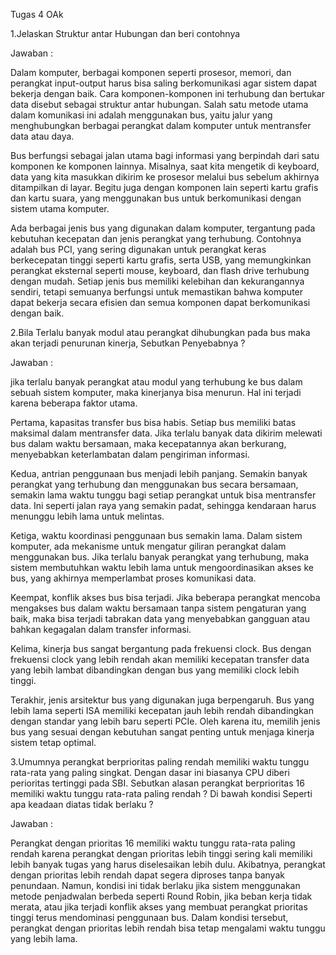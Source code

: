 Tugas  4   OAk

1.Jelaskan Struktur antar Hubungan dan beri contohnya

Jawaban  :

Dalam komputer, berbagai komponen seperti prosesor, memori, dan perangkat input-output harus bisa saling berkomunikasi agar sistem dapat bekerja dengan baik. Cara komponen-komponen ini terhubung dan bertukar data disebut sebagai struktur antar hubungan. Salah satu metode utama dalam komunikasi ini adalah menggunakan bus, yaitu jalur yang menghubungkan berbagai perangkat dalam komputer untuk mentransfer data atau daya.

Bus berfungsi sebagai jalan utama bagi informasi yang berpindah dari satu komponen ke komponen lainnya. Misalnya, saat kita mengetik di keyboard, data yang kita masukkan dikirim ke prosesor melalui bus sebelum akhirnya ditampilkan di layar. Begitu juga dengan komponen lain seperti kartu grafis dan kartu suara, yang menggunakan bus untuk berkomunikasi dengan sistem utama komputer.

Ada berbagai jenis bus yang digunakan dalam komputer, tergantung pada kebutuhan kecepatan dan jenis perangkat yang terhubung. Contohnya adalah bus PCI, yang sering digunakan untuk perangkat keras berkecepatan tinggi seperti kartu grafis, serta USB, yang memungkinkan perangkat eksternal seperti mouse, keyboard, dan flash drive terhubung dengan mudah. Setiap jenis bus memiliki kelebihan dan kekurangannya sendiri, tetapi semuanya berfungsi untuk memastikan bahwa komputer dapat bekerja secara efisien dan semua komponen dapat berkomunikasi dengan baik.

2.Bila Terlalu banyak modul atau perangkat dihubungkan pada bus maka akan terjadi penurunan kinerja, Sebutkan Penyebabnya ?

Jawaban  :

jika terlalu banyak perangkat atau modul yang terhubung ke bus dalam sebuah sistem komputer, maka kinerjanya bisa menurun. Hal ini terjadi karena beberapa faktor utama.

Pertama, kapasitas transfer bus bisa habis. Setiap bus memiliki batas maksimal dalam mentransfer data. Jika terlalu banyak data dikirim melewati bus dalam waktu bersamaan, maka kecepatannya akan berkurang, menyebabkan keterlambatan dalam pengiriman informasi.

Kedua, antrian penggunaan bus menjadi lebih panjang. Semakin banyak perangkat yang terhubung dan menggunakan bus secara bersamaan, semakin lama waktu tunggu bagi setiap perangkat untuk bisa mentransfer data. Ini seperti jalan raya yang semakin padat, sehingga kendaraan harus menunggu lebih lama untuk melintas.

Ketiga, waktu koordinasi penggunaan bus semakin lama. Dalam sistem komputer, ada mekanisme untuk mengatur giliran perangkat dalam menggunakan bus. Jika terlalu banyak perangkat yang terhubung, maka sistem membutuhkan waktu lebih lama untuk mengoordinasikan akses ke bus, yang akhirnya memperlambat proses komunikasi data.

Keempat, konflik akses bus bisa terjadi. Jika beberapa perangkat mencoba mengakses bus dalam waktu bersamaan tanpa sistem pengaturan yang baik, maka bisa terjadi tabrakan data yang menyebabkan gangguan atau bahkan kegagalan dalam transfer informasi.

Kelima, kinerja bus sangat bergantung pada frekuensi clock. Bus dengan frekuensi clock yang lebih rendah akan memiliki kecepatan transfer data yang lebih lambat dibandingkan dengan bus yang memiliki clock lebih tinggi.

Terakhir, jenis arsitektur bus yang digunakan juga berpengaruh. Bus yang lebih lama seperti ISA memiliki kecepatan jauh lebih rendah dibandingkan dengan standar yang lebih baru seperti PCIe. Oleh karena itu, memilih jenis bus yang sesuai dengan kebutuhan sangat penting untuk menjaga kinerja sistem tetap optimal.
   

3.Umumnya perangkat berprioritas paling rendah memiliki waktu tunggu rata-rata yang paling singkat. Dengan dasar ini biasanya CPU diberi perioritas tertinggi pada SBI. Sebutkan alasan perangkat berprioritas 16 memiliki waktu tunggu rata-rata paling rendah ? Di bawah      kondisi Seperti apa keadaan diatas tidak berlaku ?

Jawaban  :

Perangkat dengan prioritas 16 memiliki waktu tunggu rata-rata paling rendah karena perangkat dengan prioritas lebih tinggi sering kali memiliki lebih banyak tugas yang harus diselesaikan lebih dulu. Akibatnya, perangkat dengan prioritas lebih rendah dapat segera diproses tanpa banyak penundaan. Namun, kondisi ini tidak berlaku jika sistem menggunakan metode penjadwalan berbeda seperti Round Robin, jika beban kerja tidak merata, atau jika terjadi konflik akses yang membuat perangkat prioritas tinggi terus mendominasi penggunaan bus. Dalam kondisi tersebut, perangkat dengan prioritas lebih rendah bisa tetap mengalami waktu tunggu yang lebih lama.








  
